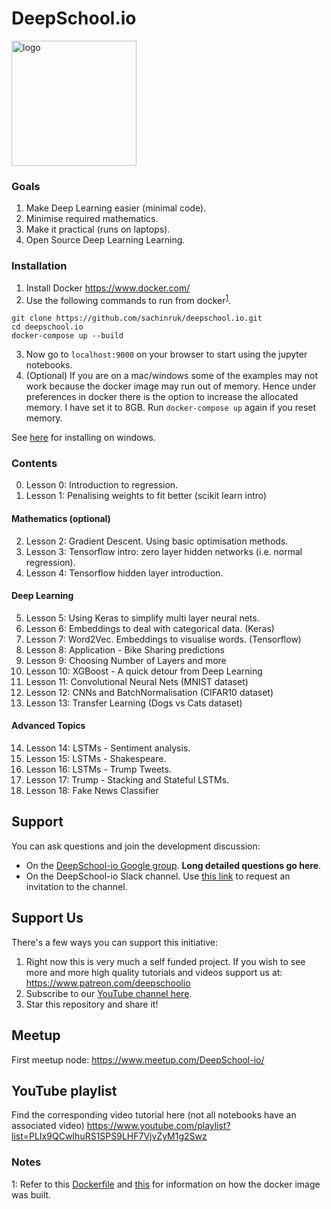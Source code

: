 # DeepSchool.io
<img src="https://www.dropbox.com/s/5kubbg4bvz0idwn/high_resolution.jpg?dl=1" alt="logo" style="width: 200px;"/>


### Goals
1. Make Deep Learning easier (minimal code).
2. Minimise required mathematics.
3. Make it practical (runs on laptops).
4. Open Source Deep Learning Learning.

### Installation
1. Install Docker https://www.docker.com/
2. Use the following commands to run from docker<sup>[1](#myfootnote1)</sup>.
```
git clone https://github.com/sachinruk/deepschool.io.git
cd deepschool.io
docker-compose up --build
```
3. Now go to `localhost:9000` on your browser to start using the jupyter notebooks.
4. (Optional) If you are on a mac/windows some of the examples may not work because the docker image may run out of memory. Hence under preferences in docker there is the option to increase the allocated memory. I have set it to 8GB. Run `docker-compose up` again if you reset memory.

See [here](./misc/windows_instructions.md) for installing on windows.

### Contents
0. Lesson 0: Introduction to regression.
1. Lesson 1: Penalising weights to fit better (scikit learn intro)
#### Mathematics (optional)
2. Lesson 2: Gradient Descent. Using basic optimisation methods.
3. Lesson 3: Tensorflow intro: zero layer hidden networks (i.e. normal regression).
4. Lesson 4: Tensorflow hidden layer introduction.
#### Deep Learning
5. Lesson 5: Using Keras to simplify multi layer neural nets.
6. Lesson 6: Embeddings to deal with categorical data. (Keras)
7. Lesson 7: Word2Vec. Embeddings to visualise words. (Tensorflow)
8. Lesson 8: Application - Bike Sharing predictions
9. Lesson 9: Choosing Number of Layers and more
10. Lesson 10: XGBoost - A quick detour from Deep Learning
11. Lesson 11: Convolutional Neural Nets (MNIST dataset)
12. Lesson 12: CNNs and BatchNormalisation (CIFAR10 dataset)
13. Lesson 13: Transfer Learning (Dogs vs Cats dataset)
#### Advanced Topics
14. Lesson 14: LSTMs - Sentiment analysis.
15. Lesson 15: LSTMs - Shakespeare.
16. Lesson 16: LSTMs - Trump Tweets.
17. Lesson 17: Trump - Stacking and Stateful LSTMs.
18. Lesson 18: Fake News Classifier

## Support
You can ask questions and join the development discussion:
- On the [DeepSchool-io Google group](https://groups.google.com/forum/#!forum/deepschoolio). **Long detailed questions go here**.
- On the DeepSchool-io Slack channel. Use [this link](https://intense-waters-64607.herokuapp.com/) to request an invitation to the channel.

## Support Us
There's a few ways you can support this initiative:
1. Right now this is very much a self funded project. If you wish to see more and more high quality tutorials and videos support us at: https://www.patreon.com/deepschoolio
2. Subscribe to our [YouTube channel here](http://www.youtube.com/user/sachinabey?sub_confirmation=1).
3. Star this repository and share it!

## Meetup
First meetup node:
https://www.meetup.com/DeepSchool-io/

## YouTube playlist
Find the corresponding video tutorial here (not all notebooks have an associated video)
https://www.youtube.com/playlist?list=PLIx9QCwIhuRS1SPS9LHF7VjvZyM1g2Swz

### Notes
<a name="myfootnote1">1</a>: Refer to this [Dockerfile](https://github.com/sachinruk/Dockerfiles/blob/master/ML_class/Dockerfile) and [this](https://github.com/sachinruk/Dockerfiles/blob/master/DS_base/Dockerfile) for information on how the docker image was built.
